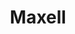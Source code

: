 ---
ee_id: '234'
site: '1'
type: '2'
long_id: 2010-007 Maxell
url: 2010-007-maxell
year: '2010'
medium: Chromogenic print
commission:
add_credit:
dims:
pitch: "<p>​12-inch record covers scanned on an consumer scanner. </p>"
ps:
live_url:
related:
title: Maxell
youtube:
imgs: |-
  Maxell-2010-007-digital-1-database-ih.jpg
  Maxell-2010-007-digital-2-database-ih.jpg
  Maxell-2010-007-digital-3-database-ih.jpg
  Maxell-2010-007-digital-4-database-ih.jpg
subheading:
year2: '2010'
download:
add_credits:
related_code:
! '':
layout: things-i-made
---